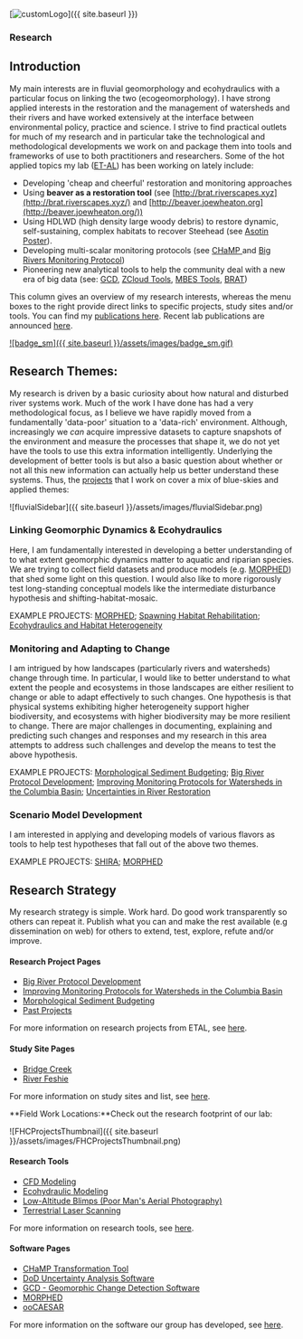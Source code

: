 [![customLogo](C:\Users\A00805535\Documents\GitHub\joewheaton.org\docs\assets\images\customLogo.png)]({{ site.baseurl }})

### Research

## Introduction

My main interests are in fluvial geomorphology and ecohydraulics with a particular focus on linking the two (ecogeomorphology). I have strong applied interests in the restoration and the management of watersheds and their rivers and have worked extensively at the interface between environmental policy, practice and science. I strive to find practical outlets for much of my research and in particular take the technological and methodological developments we work on and package them into tools and frameworks of use to both practitioners and researchers. Some of the hot applied topics my lab ([ET-AL](http://etal.joewheaton.org/)) has been working on lately include:

- Developing 'cheap and cheerful' restoration and monitoring approaches
- Using **beaver as a restoration tool** (see [http://brat.riverscapes.xyz](http://brat.riverscapes.xyz/) and [http://beaver.joewheaton.org](http://beaver.joewheaton.org/))
- Using HDLWD (high density large woody debris) to restore dynamic, self-sustaining, complex habitats to recover Steehead (see [Asotin Poster](http://etal.usu.edu/Downloads/Posters/Asotin_flattened.png)).
- Developing multi-scalar monitoring protocols (see [CHaMP ](http://champmonitoring.org/)and [Big Rivers Monitoring Protocol](http://etal.joewheaton.org/projects/past-projects/Big-Rivers-Protocol))
- Pioneering new analytical tools to help the community deal with a new era of big data (see: [GCD](http://gcd.joewheaton.org/), [ZCloud Tools](http://etal.joewheaton.org/projects/current-projects/development-of-integrated-airborne-and-ground-based-lidar-tools-for-earth-sciences), [MBES Tools](http://mbes.joewheaton.org/), [BRAT](http://brat.riverscapes.xyz/))

This column gives an overview of my research interests, whereas the menu boxes to the right provide direct links to specific projects, study sites and/or tools. You can find my [publications here](http://www.joewheaton.org/Home/research/publications).  Recent lab publications are announced [here](http://etal.joewheaton.org/et-al-news/new-fhc-et-al-or-elr-publications).

[![badge_sm]({{ site.baseurl }}/assets/images/badge_sm.gif)](http://www.researcherid.com/rid/F-1965-2010)

## Research Themes:

My research is driven by a basic curiosity about how natural and disturbed river systems work. Much of the work I have done has had a very methodological focus, as I believe we have rapidly moved from a fundamentally 'data-poor' situation to a 'data-rich' environment. Although, increasingly we *can* acquire impressive datasets to capture snapshots of the environment and measure the processes that shape it, we do not yet have the tools to use this extra information intelligently. Underlying the development of better tools is but also a basic question about whether or not all this new information can actually help us better understand these systems. Thus, the [projects](http://www.joewheaton.org/Home/research/projects-1) that I work on cover a mix of blue-skies and applied themes:

![fluvialSidebar]({{ site.baseurl }}/assets/images/fluvialSidebar.png)

### Linking Geomorphic Dynamics & Ecohydraulics

Here, I am fundamentally interested in developing a better understanding of to what extent geomorphic dynamics matter to aquatic and riparian species. We are trying to collect field datasets and produce models (e.g. [MORPHED](http://www.joewheaton.org/Home/research/software/morphed)) that shed some light on this question. I would also like to more rigorously test long-standing conceptual models like the intermediate disturbance hypothesis and shifting-habitat-mosaic. 

EXAMPLE PROJECTS:  [MORPHED](http://www.joewheaton.org/Home/research/software/morphed); [Spawning Habitat Rehabilitation](http://www.joewheaton.org/Home/research/projects-1/past-projects/spawning-habitat-integrated-rehabilitation-approach-shira-); [Ecohydraulics and Habitat Heterogeneity](http://www.joewheaton.org/Home/research/projects-1/past-projects/ecohydraulics-habitat-heterogeneity)

### Monitoring and Adapting to Change

I am intrigued by how landscapes (particularly rivers and watersheds) change through time. In particular, I would like to better understand to what extent the people and ecosystems in those landscapes are either resilient to change or able to adapt effectively to such changes. One hypothesis is that physical systems exhibiting higher heterogeneity support higher biodiversity, and ecosystems with higher biodiversity may be more resilient to change. There are major challenges in documenting, explaining and predicting such changes and responses and my research in this area attempts to address such challenges and develop the means to test the above hypothesis. 

EXAMPLE PROJECTS: [Morphological Sediment Budgeting](http://www.joewheaton.org/Home/research/projects-1/morphological-sediment-budgeting); [Big River Protocol Development](http://www.joewheaton.org/Home/research/projects-1/big-river-protocol-development); [Improving Monitoring Protocols for Watersheds in the Columbia Basin](http://www.joewheaton.org/Home/research/projects-1/improving-monitoring-protocols-for-watersheds-in-the-columbia-basin); [Uncertainties in River Restoration](http://www.joewheaton.org/Home/research/projects-1/past-projects/uncertainties-in-river-restoration)

### Scenario Model Development

I am interested in applying and developing models of various flavors as tools to help test hypotheses that fall out of the above two themes. 

EXAMPLE PROJECTS: [SHIRA](http://www.joewheaton.org/Home/research/projects-1/past-projects/spawning-habitat-integrated-rehabilitation-approach-shira-); [MORPHED](http://www.joewheaton.org/Home/research/software/morphed)

## Research Strategy

My research strategy is simple. Work hard. Do good work transparently so others can repeat it. Publish what you can and make the rest available (e.g dissemination on web) for others to extend, test, explore, refute and/or improve.



#### Research Project Pages

- [Big River Protocol Development](http://www.joewheaton.org/Home/research/projects-1/big-river-protocol-development)
- [Improving Monitoring Protocols for Watersheds in the Columbia Basin](http://www.joewheaton.org/Home/research/projects-1/improving-monitoring-protocols-for-watersheds-in-the-columbia-basin)
- [Morphological Sediment Budgeting](http://www.joewheaton.org/Home/research/projects-1/morphological-sediment-budgeting)
- [Past Projects](http://www.joewheaton.org/Home/research/projects-1/past-projects)

For more information on research projects from ETAL, see [here](http://etal.joewheaton.org/projects).



#### Study Site Pages

- [Bridge Creek](http://www.joewheaton.org/Home/research/study-sites/bridge-creek)
- [River Feshie](http://www.joewheaton.org/Home/research/study-sites/river-feshie)

For more information on study sites and list, see [here](http://www.joewheaton.org/Home/research/study-sites).



**Field Work Locations:**Check out the research footprint of our lab:

![FHCProjectsThumbnail]({{ site.baseurl }}/assets/images/FHCProjectsThumbnail.png)



#### Research Tools

- [CFD Modeling](http://www.joewheaton.org/Home/research/tools/cfd-modeling)
- [Ecohydraulic Modeling](http://www.joewheaton.org/Home/research/tools/ecohydraulic-modeling)
- [Low-Altitude Blimps (Poor Man's Aerial Photography)](http://www.joewheaton.org/Home/research/tools/low-altitude-blimps-poor-man-s-aerial-photography)
- [Terrestrial Laser Scanning](http://www.joewheaton.org/Home/research/tools/terrestrial-laser-scanning)

For more information on research tools, see [here](http://www.joewheaton.org/Home/research/tools).



#### Software Pages

- [CHaMP Transformation Tool](http://www.joewheaton.org/Home/research/software/CHaMP_Transformation_Tool)
- [DoD Uncertainty Analysis Software](http://www.joewheaton.org/Home/research/software/dod-uncertainty-analysis-software)
- [GCD - Geomorphic Change Detection Software](http://www.joewheaton.org/Home/research/software/GCD)
- [MORPHED](http://www.joewheaton.org/Home/research/software/morphed)
- [ooCAESAR](http://www.joewheaton.org/Home/research/software/oocaesar)

For more information on the software our group has developed, see [here](http://www.joewheaton.org/Home/research/software).